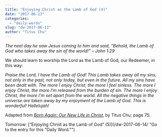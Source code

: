 ```yaml
---
title: "Enjoying Christ as the Lamb of God (4)"
date: "2017-06-13"
categories: 
  - "daily-words"
slug: "dw-2017-06-13"
author: "Titus Chu"
---
```


_The next day he saw Jesus coming to him and said, “Behold, the Lamb of God who takes away the sin of the world!”_ _– John 1:29_

We should learn to worship the Lord as the Lamb of God, our Redeemer, in this way:

_Praise the Lord, I have the Lamb of God! This Lamb takes away all my sins, not only in the past, not only today, but even in the future. All my sins have been dealt with. The more I enjoy Christ, the more I feel sinless. The more I enjoy Christ, the more I’m released from the burden of sin. The more I enjoy Christ, the more I’m set apart from the world. All the negative things in the universe are taken away by my enjoyment of the Lamb of God. This is wonderful! Hallelujah!_

Adapted from _[Born Again: Our New Life in Christ](/book-born-again/ "Go to the listing for this book.")_, by Titus Chu; page 75.

Tomorrow: [“Enjoying Christ as the Lamb of God” (5)](/dw-2017-06-14/ "Go to the entry for this "Daily Word."")
